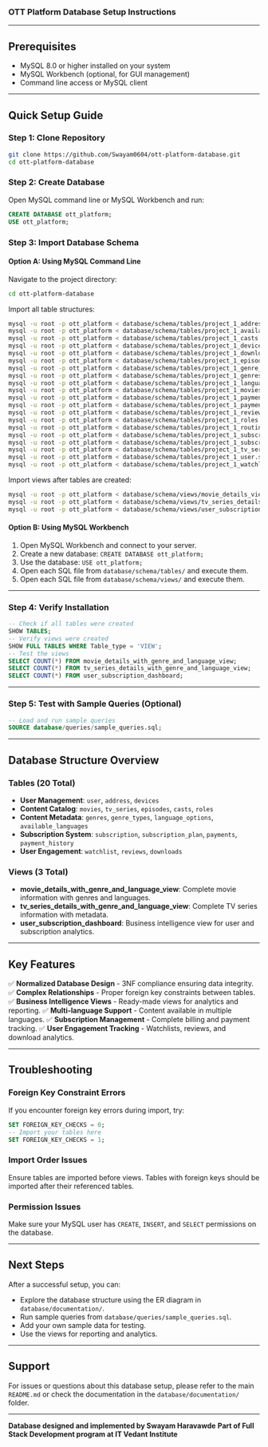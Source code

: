 ### OTT Platform Database Setup Instructions

-----

## Prerequisites

  * MySQL 8.0 or higher installed on your system
  * MySQL Workbench (optional, for GUI management)
  * Command line access or MySQL client

-----

## Quick Setup Guide

### Step 1: Clone Repository

```bash
git clone https://github.com/Swayam0604/ott-platform-database.git
cd ott-platform-database
```

### Step 2: Create Database

Open MySQL command line or MySQL Workbench and run:

```sql
CREATE DATABASE ott_platform;
USE ott_platform;
```

### Step 3: Import Database Schema

#### Option A: Using MySQL Command Line

Navigate to the project directory:

```bash
cd ott-platform-database
```

Import all table structures:

```bash
mysql -u root -p ott_platform < database/schema/tables/project_1_address.sql
mysql -u root -p ott_platform < database/schema/tables/project_1_available_languages.sql
mysql -u root -p ott_platform < database/schema/tables/project_1_casts.sql
mysql -u root -p ott_platform < database/schema/tables/project_1_devices.sql
mysql -u root -p ott_platform < database/schema/tables/project_1_downloads.sql
mysql -u root -p ott_platform < database/schema/tables/project_1_episodes.sql
mysql -u root -p ott_platform < database/schema/tables/project_1_genre_types.sql
mysql -u root -p ott_platform < database/schema/tables/project_1_genres.sql
mysql -u root -p ott_platform < database/schema/tables/project_1_language_options.sql
mysql -u root -p ott_platform < database/schema/tables/project_1_movies.sql
mysql -u root -p ott_platform < database/schema/tables/project_1_payment_history.sql
mysql -u root -p ott_platform < database/schema/tables/project_1_payments.sql
mysql -u root -p ott_platform < database/schema/tables/project_1_reviews.sql
mysql -u root -p ott_platform < database/schema/tables/project_1_roles.sql
mysql -u root -p ott_platform < database/schema/tables/project_1_routines.sql
mysql -u root -p ott_platform < database/schema/tables/project_1_subscription.sql
mysql -u root -p ott_platform < database/schema/tables/project_1_subscription_plan.sql
mysql -u root -p ott_platform < database/schema/tables/project_1_tv_series.sql
mysql -u root -p ott_platform < database/schema/tables/project_1_user.sql
mysql -u root -p ott_platform < database/schema/tables/project_1_watchlist.sql
```

Import views after tables are created:

```bash
mysql -u root -p ott_platform < database/schema/views/movie_details_view.sql
mysql -u root -p ott_platform < database/schema/views/tv_series_details_view.sql
mysql -u root -p ott_platform < database/schema/views/user_subscription_dashboard.sql
```

#### Option B: Using MySQL Workbench

1.  Open MySQL Workbench and connect to your server.
2.  Create a new database: `CREATE DATABASE ott_platform;`
3.  Use the database: `USE ott_platform;`
4.  Open each SQL file from `database/schema/tables/` and execute them.
5.  Open each SQL file from `database/schema/views/` and execute them.

-----

### Step 4: Verify Installation

```sql
-- Check if all tables were created
SHOW TABLES;
-- Verify views were created
SHOW FULL TABLES WHERE Table_type = 'VIEW';
-- Test the views
SELECT COUNT(*) FROM movie_details_with_genre_and_language_view;
SELECT COUNT(*) FROM tv_series_details_with_genre_and_language_view;
SELECT COUNT(*) FROM user_subscription_dashboard;
```

-----

### Step 5: Test with Sample Queries (Optional)

```sql
-- Load and run sample queries
SOURCE database/queries/sample_queries.sql;
```

-----

## Database Structure Overview

### Tables (20 Total)

  * **User Management**: `user`, `address`, `devices`
  * **Content Catalog**: `movies`, `tv_series`, `episodes`, `casts`, `roles`
  * **Content Metadata**: `genres`, `genre_types`, `language_options`, `available_languages`
  * **Subscription System**: `subscription`, `subscription_plan`, `payments`, `payment_history`
  * **User Engagement**: `watchlist`, `reviews`, `downloads`

### Views (3 Total)

  * **movie\_details\_with\_genre\_and\_language\_view**: Complete movie information with genres and languages.
  * **tv\_series\_details\_with\_genre\_and\_language\_view**: Complete TV series information with metadata.
  * **user\_subscription\_dashboard**: Business intelligence view for user and subscription analytics.

-----

## Key Features

✅ **Normalized Database Design** - 3NF compliance ensuring data integrity.
✅ **Complex Relationships** - Proper foreign key constraints between tables.
✅ **Business Intelligence Views** - Ready-made views for analytics and reporting.
✅ **Multi-language Support** - Content available in multiple languages.
✅ **Subscription Management** - Complete billing and payment tracking.
✅ **User Engagement Tracking** - Watchlists, reviews, and download analytics.

-----

## Troubleshooting

### Foreign Key Constraint Errors

If you encounter foreign key errors during import, try:

```sql
SET FOREIGN_KEY_CHECKS = 0;
-- Import your tables here
SET FOREIGN_KEY_CHECKS = 1;
```

### Import Order Issues

Ensure tables are imported before views. Tables with foreign keys should be imported after their referenced tables.

### Permission Issues

Make sure your MySQL user has `CREATE`, `INSERT`, and `SELECT` permissions on the database.

-----

## Next Steps

After a successful setup, you can:

  * Explore the database structure using the ER diagram in `database/documentation/`.
  * Run sample queries from `database/queries/sample_queries.sql`.
  * Add your own sample data for testing.
  * Use the views for reporting and analytics.

-----

## Support

For issues or questions about this database setup, please refer to the main `README.md` or check the documentation in the `database/documentation/` folder.

-----

**Database designed and implemented by Swayam Haravawde**
**Part of Full Stack Development program at IT Vedant Institute**